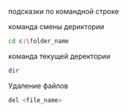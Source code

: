 подсказки по командной строке

команда смены дериктории
```sh
cd c:\folder_name
```

команда текущей деректории
```sh
dir
```

Удаление файлов 
```sh
del <file_name>
```